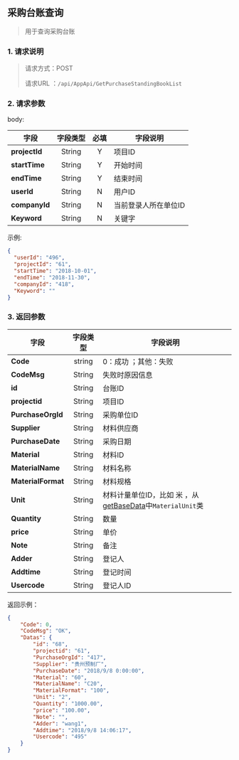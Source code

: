 ## 采购台账查询

> 用于查询采购台账

### 1. 请求说明

> 请求方式：POST
>
> 请求URL ：`/api/AppApi/GetPurchaseStandingBookList`

### 2. 请求参数

body:

| 字段          | 字段类型 | 必填 | 字段说明             |
| ------------- | :------: | :--: | -------------------- |
| **projectId** |  String  |  Y   | 项目ID               |
| **startTime** |  String  |  Y   | 开始时间             |
| **endTime**   |  String  |  Y   | 结束时间             |
| **userId**    |  String  |  N   | 用户ID               |
| **companyId** |  String  |  N   | 当前登录人所在单位ID |
| **Keyword**   |  String  |  N   | 关键字               |

示例:

```json
{
  "userId": "496",
  "projectId": "61",
  "startTime": "2018-10-01",
  "endTime": "2018-11-30",
  "companyId": "418",
  "Keyword": ""
}
```

### 3. 返回参数

| 字段               | 字段类型 | 字段说明                                                     |
| ------------------ | :------: | ------------------------------------------------------------ |
| **Code**           |  string  | 0：成功 ；其他：失败                                         |
| **CodeMsg**        |  String  | 失败时原因信息                                               |
| **id**             |  String  | 台账ID                                                       |
| **projectid**      |  String  | 项目ID                                                       |
| **PurchaseOrgId**  |  String  | 采购单位ID                                                   |
| **Supplier**       |  String  | 材料供应商                                                   |
| **PurchaseDate**   |  String  | 采购日期                                                     |
| **Material**       |  String  | 材料ID                                                       |
| **MaterialName**   |  String  | 材料名称                                                     |
| **MaterialFormat** |  String  | 材料规格                                                     |
| **Unit**           |  String  | 材料计量单位ID，比如 米 ，从[getBaseData](../../project/getBaseData.md)中`MaterialUnit`类 |
| **Quantity**       |  String  | 数量                                                         |
| **price**          |  String  | 单价                                                         |
| **Note**           |  String  | 备注                                                         |
| **Adder**          |  String  | 登记人                                                       |
| **Addtime**        |  String  | 登记时间                                                     |
| **Usercode**       |  String  | 登记人ID                                                     |



返回示例：

```json
{
    "Code": 0, 
    "CodeMsg": "OK", 
    "Datas": {
        "id": "68", 
        "projectid": "61", 
        "PurchaseOrgId": "417", 
        "Supplier": "贵州预制厂", 
        "PurchaseDate": "2018/9/8 0:00:00", 
        "Material": "60", 
        "MaterialName": "C20", 
        "MaterialFormat": "100", 
        "Unit": "2", 
        "Quantity": "1000.00", 
        "price": "100.00", 
        "Note": "", 
        "Adder": "wang1", 
        "Addtime": "2018/9/8 14:06:17", 
        "Usercode": "495"
    }
}
```